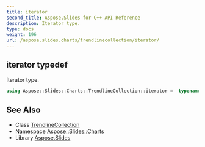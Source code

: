 ```yaml
---
title: iterator
second_title: Aspose.Slides for C++ API Reference
description: Iterator type.
type: docs
weight: 196
url: /aspose.slides.charts/trendlinecollection/iterator/
---
```

## iterator typedef


Iterator type.

```cpp
using Aspose::Slides::Charts::TrendlineCollection::iterator =  typename iterator_holder_type::iterator
```

## See Also

* Class [TrendlineCollection](../)
* Namespace [Aspose::Slides::Charts](../../)
* Library [Aspose.Slides](../../../)